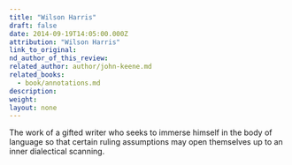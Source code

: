 ```yaml
---
title: "Wilson Harris"
draft: false
date: 2014-09-19T14:05:00.000Z
attribution: "Wilson Harris"
link_to_original:
nd_author_of_this_review:
related_author: author/john-keene.md
related_books:
  - book/annotations.md
description:
weight:
layout: none
---
```

The work of a gifted writer who seeks to immerse himself in the body of language so that certain ruling assumptions may open themselves up to an inner dialectical scanning.


